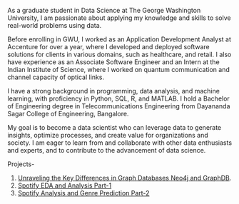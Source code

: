 

As a graduate student in Data Science at The George Washington University, I am passionate about applying my knowledge and skills to solve real-world problems using data. 

Before enrolling in GWU, I worked as an Application Development Analyst at Accenture for over a year, where I developed and deployed software solutions for clients in various domains, such as healthcare, and retail. I also have experience as an Associate Software Engineer and an Intern at the Indian Institute of Science, where I worked on quantum communication and channel capacity of optical links. 

I have a strong background in programming, data analysis, and machine learning, with proficiency in Python, SQL, R, and MATLAB. I hold a Bachelor of Engineering degree in Telecommunications Engineering from Dayananda Sagar College of Engineering, Bangalore. 

My goal is to become a data scientist who can leverage data to generate insights, optimize processes, and create value for organizations and society. I am eager to learn from and collaborate with other data enthusiasts and experts, and to contribute to the advancement of data science.

Projects-

1. [Unraveling the Key Differences in Graph Databases Neo4j and GraphDB](https://github.com/AravindaVijay/AravindaVijay.github.io/blob/main/projects/Unraveling%20the%20Key%20Differences%20in%20Graph%20Databases%20Neo4j%20and%20%20GraphDB%20using%20RDF%20Dataset.pdf).
2. [Spotify EDA and Analysis Part-1](https://html-preview.github.io/https://github.com/AravindaVijay/DATS_6101_Midterm_T7/blob/main/Project/proj_v2.html)
3. [Spotify Analysis and Genre Prediction Part-2](https://html-preview.github.io/https://github.com/AravindaVijay/DATS_6101_Midterm_T7/blob/main/End_term/proj_endterm.html)
